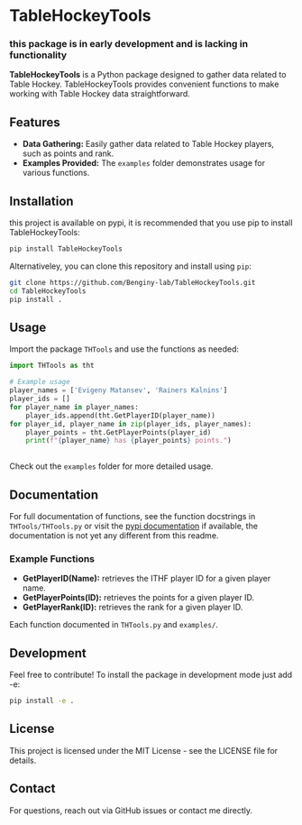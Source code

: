 # TableHockeyTools
### this package is in early development and is lacking in functionality
**TableHockeyTools** is a Python package designed to gather data related to Table Hockey. TableHockeyTools provides convenient functions to make working with Table Hockey data straightforward.

## Features

- **Data Gathering:** Easily gather data related to Table Hockey players, such as points and rank.
- **Examples Provided:** The `examples` folder demonstrates usage for various functions.

## Installation

this project is available on pypi, it is recommended that you use pip to install TableHockeyTools:

```bash
pip install TableHockeyTools
```

Alternativeley, you can clone this repository and install using `pip`:

```bash
git clone https://github.com/Benginy-lab/TableHockeyTools.git
cd TableHockeyTools
pip install .
```



## Usage

Import the package `THTools` and use the functions as needed:

```python
import THTools as tht

# Example usage
player_names = ['Evigeny Matansev', 'Rainers Kalnins']
player_ids = []
for player_name in player_names:
    player_ids.append(tht.GetPlayerID(player_name))
for player_id, player_name in zip(player_ids, player_names):
    player_points = tht.GetPlayerPoints(player_id)
    print(f"{player_name} has {player_points} points.")
    
```

Check out the `examples` folder for more detailed usage.

## Documentation

For full documentation of functions, see the function docstrings in `THTools/THTools.py` or visit the [pypi documentation](https://pypi.org/project/TableHockeyTools/) if available, the documentation is not yet any different from this readme.

### Example Functions

- **GetPlayerID(Name):** retrieves the ITHF player ID for a given player name.
- **GetPlayerPoints(ID):** retrieves the points for a given player ID.
- **GetPlayerRank(ID):** retrieves the rank for a given player ID.
  
Each function documented in `THTools.py` and `examples/`.

## Development

Feel free to contribute! To install the package in development mode just add -e:

```bash
pip install -e .
```

## License

This project is licensed under the MIT License - see the LICENSE file for details.

## Contact

For questions, reach out via GitHub issues or contact me directly.
